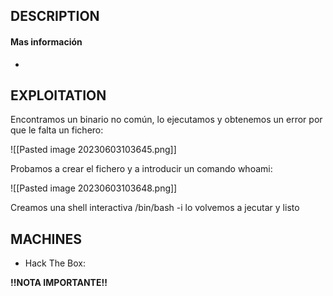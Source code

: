 
## DESCRIPTION



#### Mas información
* 


## EXPLOITATION

Encontramos un binario no común, lo ejecutamos y obtenemos un error por que le falta un fichero:

![[Pasted image 20230603103645.png]]

Probamos a crear el fichero y a introducir un comando whoami:

![[Pasted image 20230603103648.png]]

Creamos una  shell interactiva /bin/bash -i lo volvemos a jecutar y listo


## MACHINES

* Hack The Box: 

**!!NOTA IMPORTANTE!!** 